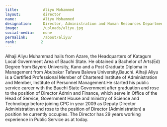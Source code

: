 ```yaml
---
title:           Aliyu Mohammed
layout:          director
name:            Aliyu Mohammed
designation:     Director, Administration and Human Resources Department
image:           /uploads/aliyu.jpg
social-media:    none
permalink:       /about/aliyu/
rank:           2
---
```

Alhaji Aliyu Muhammad hails from Azare, the Headquarters of Katagum Local Government Area of Bauchi State. He obtained a Bachelor of Arts(Ed) Degree from Bayero University, Kano and a Post Graduate Diploma in Management from Abubakar Tafawa Balewa University,Bauchi. Alhaji Aliyu is a Certified Professional Member of Chartered Institute of Administration and Member, Institute of Personnel Management.He started his public service career with the Bauchi State Government after graduation and rose to the position of Director Admin and Finance, which serve in Office of the Head of Service, Government House and ministry of Science and Technology before joining CPC in year 2009 as Deputy Director Administration and rose to the position of Director (Administration) a position he currently occupies. The Director has 29 years working experience in Public Service as at today.